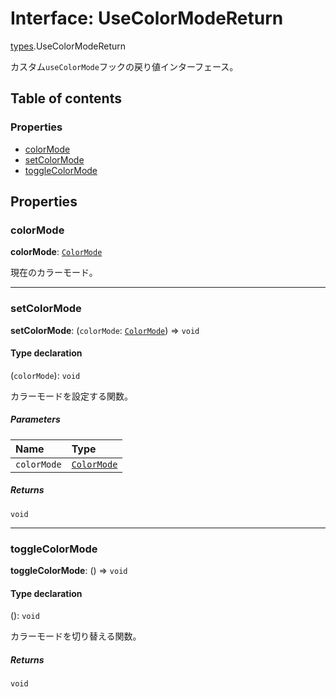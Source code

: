 # Interface: UseColorModeReturn

[types](../modules/types.md).UseColorModeReturn

カスタム`useColorMode`フックの戻り値インターフェース。

## Table of contents

### Properties

- [colorMode](./types.UseColorModeReturn.md#colormode)
- [setColorMode](./types.UseColorModeReturn.md#setcolormode)
- [toggleColorMode](./types.UseColorModeReturn.md#togglecolormode)

## Properties

### colorMode

 **colorMode**: [`ColorMode`](../types/types.ColorMode.md)

現在のカラーモード。

___

### setColorMode

 **setColorMode**: (`colorMode`: [`ColorMode`](../types/types.ColorMode.md)) => `void`

#### Type declaration

(`colorMode`): `void`

カラーモードを設定する関数。

##### Parameters

| Name | Type |
| :------ | :------ |
| `colorMode` | [`ColorMode`](../types/types.ColorMode.md) |

##### Returns

`void`

___

### toggleColorMode

 **toggleColorMode**: () => `void`

#### Type declaration

(): `void`

カラーモードを切り替える関数。

##### Returns

`void`
